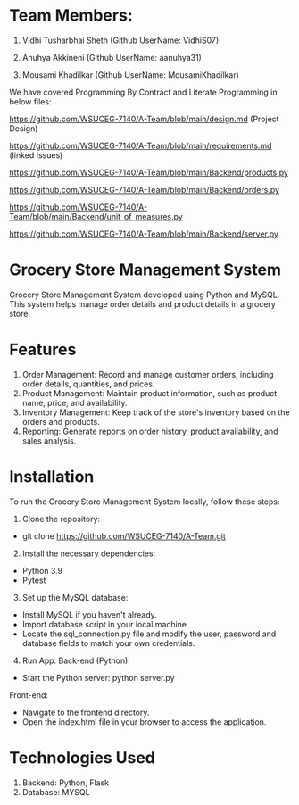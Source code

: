 
# Team Members:

1.	Vidhi Tusharbhai Sheth   (Github UserName: VidhiS07)

2.	Anuhya Akkineni          (Github UserName: aanuhya31)

3.	Mousami Khadilkar        (Github UserName: MousamiKhadilkar)

We have covered Programming By Contract and Literate Programming in below files:

https://github.com/WSUCEG-7140/A-Team/blob/main/design.md  (Project Design)

https://github.com/WSUCEG-7140/A-Team/blob/main/requirements.md  (linked Issues)

https://github.com/WSUCEG-7140/A-Team/blob/main/Backend/products.py

https://github.com/WSUCEG-7140/A-Team/blob/main/Backend/orders.py

https://github.com/WSUCEG-7140/A-Team/blob/main/Backend/unit_of_measures.py

https://github.com/WSUCEG-7140/A-Team/blob/main/Backend/server.py

# Grocery Store Management System

Grocery Store Management System developed using Python and MySQL. This system helps manage order details and product details in a grocery store.

# Features
1.	Order Management: Record and manage customer orders, including order details, quantities, and prices.
2.	Product Management: Maintain product information, such as product name, price, and availability.
3.	Inventory Management: Keep track of the store's inventory based on the orders and products.
4.	Reporting: Generate reports on order history, product availability, and sales analysis.

# Installation
To run the Grocery Store Management System locally, follow these steps:

1.	Clone the repository:
-	git clone https://github.com/WSUCEG-7140/A-Team.git

2.	Install the necessary dependencies:
-	Python 3.9 
-	Pytest 

3.	Set up the MySQL database:
-	Install MySQL if you haven't already.
-	Import database script in your local machine
-	Locate the sql_connection.py file and modify the user, password and database fields to match your own credentials.

4.	Run App:
Back-end (Python):
-	Start the Python server:  python server.py

Front-end: 
-	Navigate to the frontend directory. 
-	Open the index.html file in your browser to access the application.


# Technologies Used
1.	Backend:    Python, Flask
3.	Database:   MYSQL

